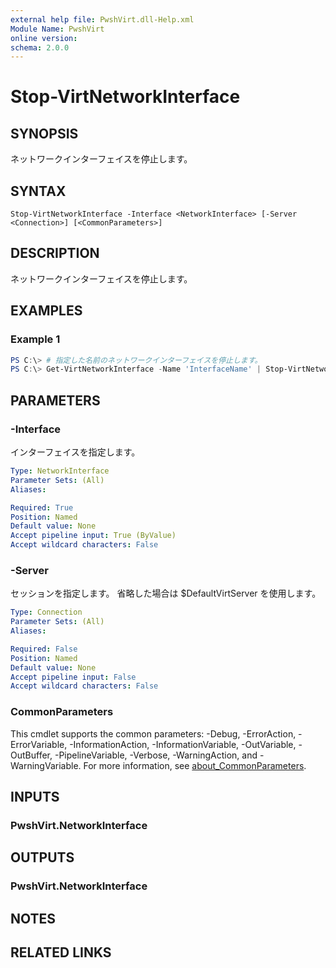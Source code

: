 ```yaml
---
external help file: PwshVirt.dll-Help.xml
Module Name: PwshVirt
online version:
schema: 2.0.0
---
```


# Stop-VirtNetworkInterface

## SYNOPSIS
ネットワークインターフェイスを停止します。

## SYNTAX

```
Stop-VirtNetworkInterface -Interface <NetworkInterface> [-Server <Connection>] [<CommonParameters>]
```

## DESCRIPTION
ネットワークインターフェイスを停止します。

## EXAMPLES

### Example 1
```powershell
PS C:\> # 指定した名前のネットワークインターフェイスを停止します。
PS C:\> Get-VirtNetworkInterface -Name 'InterfaceName' | Stop-VirtNetworkInterface
```

## PARAMETERS

### -Interface
インターフェイスを指定します。

```yaml
Type: NetworkInterface
Parameter Sets: (All)
Aliases:

Required: True
Position: Named
Default value: None
Accept pipeline input: True (ByValue)
Accept wildcard characters: False
```

### -Server
セッションを指定します。
省略した場合は $DefaultVirtServer を使用します。

```yaml
Type: Connection
Parameter Sets: (All)
Aliases:

Required: False
Position: Named
Default value: None
Accept pipeline input: False
Accept wildcard characters: False
```

### CommonParameters
This cmdlet supports the common parameters: -Debug, -ErrorAction, -ErrorVariable, -InformationAction, -InformationVariable, -OutVariable, -OutBuffer, -PipelineVariable, -Verbose, -WarningAction, and -WarningVariable. For more information, see [about_CommonParameters](http://go.microsoft.com/fwlink/?LinkID=113216).

## INPUTS

### PwshVirt.NetworkInterface

## OUTPUTS

### PwshVirt.NetworkInterface

## NOTES

## RELATED LINKS
